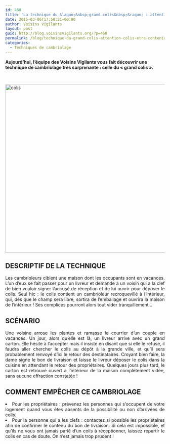 ```yaml
---
id: 468
title: 'La technique du &laquo;&nbsp;grand colis&nbsp;&raquo; : attention, un colis peut peut-être contenir&#8230; Un voleur !'
date: 2015-03-06T17:50:21+00:00
author: Voisins Vigilants
layout: post
guid: http://blog.voisinsvigilants.org/?p=468
permalink: /blog/technique-du-grand-colis-attention-colis-etre-contenir-voleur/
categories:
  - Techniques de cambriolage
---
```

**Aujourd&rsquo;hui, l&rsquo;équipe des Voisins Vigilants vous fait découvrir une technique de cambriolage très surprenante : celle du &laquo;&nbsp;grand colis&nbsp;&raquo;.**

&nbsp;

[<img class="size-full wp-image-469 aligncenter" src="./../../images/2015/03/colis.jpg" alt="colis" width="800" height="533" />](./../../images/2015/03/colis.jpg)

<h2 style="text-align: justify;">
</h2>

<h2 style="text-align: justify;">
  <strong>DESCRIPTIF DE LA TECHNIQUE</strong>
</h2>

<p style="text-align: justify;">
  Les cambrioleurs ciblent une maison dont les occupants sont en vacances. L’un d’eux se fait passer pour un livreur et demande à un voisin qui a la clef de bien vouloir signer l’accusé de réception et de lui ouvrir pour déposer le colis. Seul hic : le colis contient un cambrioleur recroquevillé à l’intérieur, qui, dès que le champ sera libre, sortira de l’emballage et ouvrira la maison de l’intérieur ! Ses complices pourront alors tout vider tranquillement…
</p>

<h2 style="text-align: justify;">
  <strong>SCÉNARIO</strong>
</h2>

<p style="text-align: justify;">
  Une voisine arrose les plantes et ramasse le courrier d’un couple en vacances. Un jour, alors qu’elle est là, un livreur arrive avec un grand carton. Elle hésite à l’accepter mais il insiste en disant que si elle le refuse, il faudra aller chercher le colis au dépôt à la grande ville, et qu’il sera probablement renvoyé d’ici le retour des destinataires. Croyant bien faire, la dame signe le bon de livraison et laisse le livreur déposer le colis dans la cuisine en attendant le retour des propriétaires. Quelques jours plus tard, le carton est retrouvé ouvert à l’intérieur de la maison complètement vidée, sans aucune effraction constatée !
</p>

<h2 style="text-align: justify;">
  <strong>COMMENT EMPÊCHER CE CAMBRIOLAGE</strong>
</h2>

<li style="text-align: justify;">
  Pour les propriétaires : prévenez les personnes qui s’occupent de votre logement quand vous êtes absents de la possibilité ou non d’arrivées de colis.
</li>
<li style="text-align: justify;">
  Pour la personne qui a les clefs : contactez si possible les propriétaires afin de confirmer le contenu du bon de livraison. Si cela est impossible, et qu’ils ne vous ont jamais parlé d’un colis à réceptionner, laissez repartir le colis en cas de doute. On n’est jamais trop prudent !
</li>
